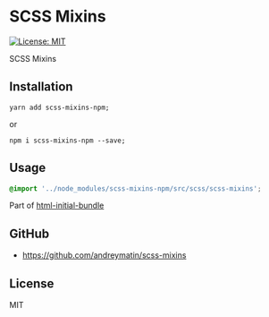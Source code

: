 # SCSS Mixins

[![License: MIT](https://img.shields.io/badge/License-MIT-blue.svg)](https://opensource.org/licenses/MIT)

SCSS Mixins

## Installation


```
yarn add scss-mixins-npm;
```

or

```
npm i scss-mixins-npm --save;
```


## Usage

```scss
@import '../node_modules/scss-mixins-npm/src/scss/scss-mixins';
```

Part of [html-initial-bundle](https://github.com/andreymatin/html-initial-bundle)


## GitHub

- https://github.com/andreymatin/scss-mixins

## License

MIT